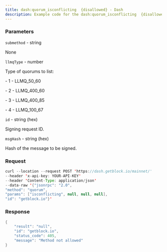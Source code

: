 ```yaml
---
title: dash:quorum_isconflicting  {disallowed} - Dash
description: Example code for the dash:quorum_isconflicting  {disallowed} json-rpc method. Сomplete guide on how to use dash:quorum_isconflicting  {disallowed} json-rpc in GetBlock.io Web3 documentation.
---
```


### Parameters


`submethod` - string

None

`llmqType` - number

Type of quorums to list:

\- 1 - LLMQ_50_60

\- 2 - LLMQ_400_60

\- 3 - LLMQ_400_85

\- 4 - LLMQ_100_67

`id` - string (hex)

Signing request ID.

`msgHash` - string (hex)

Hash of the message to be signed.

### Request

``` java
curl --location --request POST 'https://dash.getblock.io/mainnet/' 
--header 'x-api-key: YOUR-API-KEY' 
--header 'Content-Type: application/json' 
--data-raw '{"jsonrpc": "2.0",
"method": "quorum",
"params": ["isconflicting", null, null, null],
"id": "getblock.io"}'
```

###  Response

``` java
{
    "result": "null",
    "id": "getblock.io",
    "status_code": 405,
    "message": "Method not allowed"
}
```


